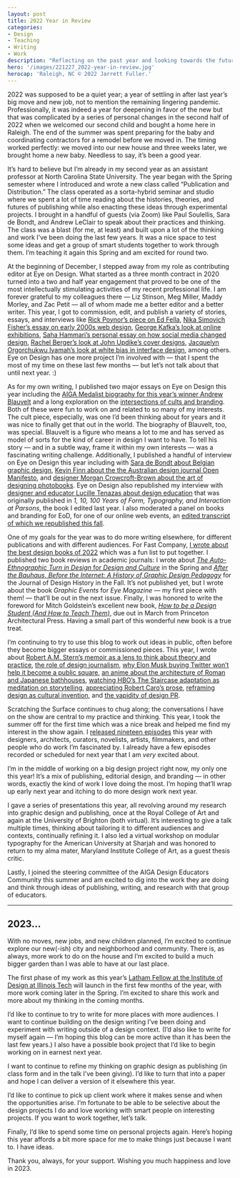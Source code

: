```yaml
---
layout: post
title: 2022 Year in Review
categories:
- Design
- Teaching
- Writing
- Work
description: "Reflecting on the past year and looking towards the future."
hero: '/images/221227_2022-year-in-review.jpg'
herocap: 'Raleigh, NC © 2022 Jarrett Fuller.'
---
```


2022 was supposed to be a quiet year; a year of settling in after last year’s big move and new job, not to mention the remaining lingering pandemic. Professionally, it was indeed a year for deepening in favor of the new but that was complicated by a series of personal changes in the second half of 2022 when we welcomed our second child and bought a home here in Raleigh. The end of the summer was spent preparing for the baby and coordinating contractors for a remodel before we moved in. The timing worked perfectly: we moved into our new house and three weeks later, we brought home a new baby. Needless to say, it’s been a good year.

It’s hard to believe but I’m already in my second year as an assistant professor at North Carolina State University. The year began with the Spring semester where I introduced and wrote a new class called “Publication and Distribution.” The class operated as a sorta-hybrid seminar and studio where we spent a lot of time reading about the histories, theories, and futures of publishing while also enacting these ideas through experimental projects. I brought in a handful of guests (via Zoom) like Paul Soulellis, Sara de Bondt, and Andrew LeClair to speak about their practices and thinking. The class was a blast (for me, at least) and built upon a lot of the thinking and work I’ve been doing the last few years. It was a nice space to test some ideas and get a group of smart students together to work through them. I’m teaching it again this Spring and am excited for round two.

At the beginning of December, I stepped away from my role as contributing editor at Eye on Design. What started as a three month contract in 2020 turned into a two and half year engagement that proved to be one of the most intellectually stimulating activities of my recent professional life. I am forever grateful to my colleagues there — Liz Stinson, Meg Miller, Maddy Morley, and Zac Petit — all of whom made me a better editor and a better writer. This year, I got to commission, edit, and publish a variety of stories, essays, and interviews like [Rick Poynor’s piece on Ed Fella](https://eyeondesign.aiga.org/ed-fellas-flyers-blur-the-lines-between-design-and-art/), [Nika Simovich Fisher’s essay on early 2000s web design](https://eyeondesign.aiga.org/early-web-design-helped-generation-express/), [George Kafka’s look at online exhibitions](https://eyeondesign.aiga.org/how-linked-by-air-helped-cooper-hewitt-rethink-online-exhibitions/), [Saha Hammari’s personal essay on how social media changed design](https://eyeondesign.aiga.org/todays-design-is-shaped-by-likes-and-thats-a-problem/), [Rachel Berger’s look at John Updike’s cover designs](https://eyeondesign.aiga.org/heres-why-john-updike-designed-his-own-book-covers/), [Jacquelyn Orgorchukwu Iyamah’s look at white bias in interface design](https://eyeondesign.aiga.org/design-often-encourages-the-white-default-how-can-designers-create-more-inclusive-digital-interfaces/), among others. Eye on Design has one more project I’m involved with — that I spent the most of my time on these last few months — but let’s not talk about that until next year. :)

As for my own writing, I published two major essays on Eye on Design this year including the [AIGA Medalist biography for this year’s winner Andrew Blauvelt](https://eyeondesign.aiga.org/andrew-satake-blauvelt-elevated-graphic-design-far-beyond-notions-of-problem-solving/) and a long exploration on the [intersections of cults and branding](https://eyeondesign.aiga.org/what-makes-something-a-cult-and-something-else-a-brand/). Both of these were fun to work on and related to so many of my interests. The cult piece, especially, was one I’d been thinking about for years and it was nice to finally get that out in the world. The biography of Blauvelt, too, was special. Blauvelt is a figure who means a lot to me and has served as model of sorts for the kind of career in design I want to have. To tell his story — and in a subtle way, frame it within my own interests — was a fascinating writing challenge. Additionally, I published a handful of interview on Eye on Design this year including with [Sara de Bondt about Belgian graphic design](https://eyeondesign.aiga.org/the-histories-of-belgian-graphic-design-are-a-crossroads-of-influences/), [Kevin Finn about the the Australian design journal Open Manifesto](https://eyeondesign.aiga.org/open-manifesto-the-quiet-but-persistent-australian-design-journal-was-ahead-of-its-time/), and [designer Morgan Crowcroft-Brown about the art of designing photobooks](https://eyeondesign.aiga.org/designing-the-invisible-macks-morgan-crowcroft-brown-on-the-understated-art-of-the-photo-book/). Eye on Design also republished my interview with [designer and educator Lucille Tenazas about design education](https://eyeondesign.aiga.org/designer-educator-lucille-tenazas-on-teaching-design-as-both-a-noun-and-a-verb/) that was originally published in *1, 10, 100 Years of Form, Typography, and Interaction at Parsons*, the book I edited last year. I also moderated a panel on books and branding for EoD, for one of our online web events, an [edited transcript of which we republished this fall](https://eyeondesign.aiga.org/books-arent-going-anywhere-a-roundtable-discussion-on-publishing-and-branding-in-the-age-of-bookstagram/).

One of my goals for the year was to do more writing elsewhere, for different publications and with different audiences. For Fast Company, [I wrote about the best design books of 2022](https://www.fastcompany.com/90814335/the-best-design-books-of-2022) which was a fun list to put together. I published two book reviews in academic journals: I wrote about [*The Auto-Ethnographic Turn in Design* for *Design and Culture*](https://www.tandfonline.com/doi/full/10.1080/17547075.2022.2061138) in the Spring and [*After the Bauhaus, Before the Internet: A History of Graphic Design Pedagogy*](https://academic.oup.com/jdh/advance-article-abstract/doi/10.1093/jdh/epac039/6760291?redirectedFrom=fulltext) for the Journal of Design History in the Fall. It’s not published yet, but I wrote about the book *Graphic Events* for *Eye Magazine* — my first piece with them! — that’ll be out in the next issue. Finally, I was honored to write the foreword for Mitch Goldstein’s excellent new book, [*How to be a Design Student (And How to Teach Them)*](https://papress.com/collections/coming-soon/products/how-to-be-a-design-student), due out in March from Princeton Architectural Press. Having a small part of this wonderful new book is a true treat.

I’m continuing to try to use this blog to work out ideas in public, often before they become bigger essays or commissioned pieces. This year, I wrote about [Robert A.M. Stern’s memoir as a lens to think about theory and practice](https://www.jarrettfuller.blog/2022/02/robert-a-m-stern/), [the role of design journalism](https://www.jarrettfuller.blog/2022/03/design-journalism/), [why Elon Musk buying Twitter won’t help it become a public square](https://www.jarrettfuller.blog/2022/04/twitter-private/), [an anime about the architecture of Roman and Japanese bathhouses](https://papress.com/collections/coming-soon/products/how-to-be-a-design-student), [watching HBO’s The Staircase adaptation as meditation on storytelling](https://www.jarrettfuller.blog/2022/06/the-staircase/), [appreciating Robert Caro’s prose](https://www.jarrettfuller.blog/2022/07/caros-rhythm/),  [reframing design as cultural invention](https://www.jarrettfuller.blog/2022/10/design-thinking/), and [the vapidity of design PR](https://www.jarrettfuller.blog/2022/10/design-pr/).

Scratching the Surface continues to chug along; the conversations I have on the show are central to my practice and thinking. This year, I took the summer off for the first time which was a nice break and helped me find my interest in the show again. I [released nineteen episodes](https://scratchingthesurface.fm/episodes/) this year with designers, architects, curators, novelists, artists, filmmakers, and other people who do work I’m fascinated by. I already have a few episodes recorded or scheduled for next year that I am *very* excited about.

I’m in the middle of working on a big design project right now, my only one this year! It’s a mix of publishing, editorial design, and branding — in other words, exactly the kind of work I love doing the most. I’m hoping that’ll wrap up early next year and itching to do more design work next year.

I gave a series of presentations this year, all revolving around my research into graphic design and publishing, once at the Royal College of Art and again at the University of Brighton (both virtual). It’s interesting to give a talk multiple times, thinking about tailoring it to different audiences and contexts, continually refining it. I also led a virtual workshop on modular typography for the American University at Sharjah and was honored to return to my alma mater, Maryland Institute College of Art, as a guest thesis critic.

Lastly, I joined the steering committee of the AIGA Design Educators Community this summer and am excited to dig into the work they are doing and think through ideas of publishing, writing, and research with that group of educators.

----

## 2023…
With no moves, new jobs, and new children planned, I’m excited to continue explore our new(-ish) city and neighborhood and community. There is, as always, more work to do on the house and I’m excited to build a much bigger garden than I was able to have at our last place.

The first phase of my work as this year’s [Latham Fellow at the Institute of Design at Illinois Tech](https://id.iit.edu/latham-lecture-series/) will launch in the first few months of the year, with more work coming later in the Spring. I’m excited to share this work and more about my thinking in the coming months.

I’d like to continue to try to write for more places with more audiences. I want to continue building on the design writing I’ve been doing and experiment with writing outside of a design context. (I’d also like to write for myself again — I’m hoping this blog can be more active than it has been the last few years.) I also have a possible book project that I’d like to begin working on in earnest next year.

I want to continue to refine my thinking on graphic design as publishing (in class form and in the talk I’ve been giving). I’d like to turn that into a paper and hope I can deliver a version of it elsewhere this year.

I’d like to continue to pick up client work where it makes sense and when the opportunities arise. I’m fortunate to be able to be selective about the design projects I do and love working with smart people on interesting projects. If you want to work together, let’s talk.

Finally, I’d like to spend some time on personal projects again. Here’s hoping this year affords a bit more space for me to make things just because I want to. I have ideas.

Thank you, always, for your support. Wishing you much happiness and love in 2023.
